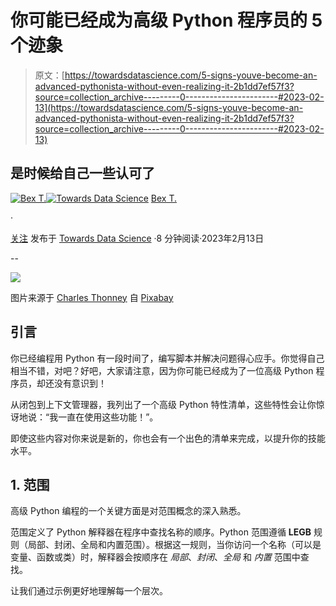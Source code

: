 # 你可能已经成为高级 Python 程序员的 5 个迹象

> 原文：[https://towardsdatascience.com/5-signs-youve-become-an-advanced-pythonista-without-even-realizing-it-2b1dd7ef57f3?source=collection_archive---------0-----------------------#2023-02-13](https://towardsdatascience.com/5-signs-youve-become-an-advanced-pythonista-without-even-realizing-it-2b1dd7ef57f3?source=collection_archive---------0-----------------------#2023-02-13)

## 是时候给自己一些认可了

[](https://ibexorigin.medium.com/?source=post_page-----2b1dd7ef57f3--------------------------------)[![Bex T.](../Images/516496f32596e8ad56bf07f178a643c6.png)](https://ibexorigin.medium.com/?source=post_page-----2b1dd7ef57f3--------------------------------)[](https://towardsdatascience.com/?source=post_page-----2b1dd7ef57f3--------------------------------)[![Towards Data Science](../Images/a6ff2676ffcc0c7aad8aaf1d79379785.png)](https://towardsdatascience.com/?source=post_page-----2b1dd7ef57f3--------------------------------) [Bex T.](https://ibexorigin.medium.com/?source=post_page-----2b1dd7ef57f3--------------------------------)

·

[关注](https://medium.com/m/signin?actionUrl=https%3A%2F%2Fmedium.com%2F_%2Fsubscribe%2Fuser%2F39db050c2ac2&operation=register&redirect=https%3A%2F%2Ftowardsdatascience.com%2F5-signs-youve-become-an-advanced-pythonista-without-even-realizing-it-2b1dd7ef57f3&user=Bex+T.&userId=39db050c2ac2&source=post_page-39db050c2ac2----2b1dd7ef57f3---------------------post_header-----------) 发布于 [Towards Data Science](https://towardsdatascience.com/?source=post_page-----2b1dd7ef57f3--------------------------------) ·8 分钟阅读·2023年2月13日[](https://medium.com/m/signin?actionUrl=https%3A%2F%2Fmedium.com%2F_%2Fvote%2Ftowards-data-science%2F2b1dd7ef57f3&operation=register&redirect=https%3A%2F%2Ftowardsdatascience.com%2F5-signs-youve-become-an-advanced-pythonista-without-even-realizing-it-2b1dd7ef57f3&user=Bex+T.&userId=39db050c2ac2&source=-----2b1dd7ef57f3---------------------clap_footer-----------)

--

[](https://medium.com/m/signin?actionUrl=https%3A%2F%2Fmedium.com%2F_%2Fbookmark%2Fp%2F2b1dd7ef57f3&operation=register&redirect=https%3A%2F%2Ftowardsdatascience.com%2F5-signs-youve-become-an-advanced-pythonista-without-even-realizing-it-2b1dd7ef57f3&source=-----2b1dd7ef57f3---------------------bookmark_footer-----------)![](../Images/a2033ec4c4744971f2de38e2fa95ec63.png)

图片来源于 [Charles Thonney](https://pixabay.com/users/summerglow-20203311/?utm_source=link-attribution&utm_medium=referral&utm_campaign=image&utm_content=7120431) 自 [Pixabay](https://pixabay.com//?utm_source=link-attribution&utm_medium=referral&utm_campaign=image&utm_content=7120431)

## 引言

你已经编程用 Python 有一段时间了，编写脚本并解决问题得心应手。你觉得自己相当不错，对吧？好吧，大家请注意，因为你可能已经成为了一位高级 Python 程序员，却还没有意识到！

从闭包到上下文管理器，我列出了一个高级 Python 特性清单，这些特性会让你惊讶地说：“我一直在使用这些功能！”。

即使这些内容对你来说是新的，你也会有一个出色的清单来完成，以提升你的技能水平。

## 1. 范围

高级 Python 编程的一个关键方面是对范围概念的深入熟悉。

范围定义了 Python 解释器在程序中查找名称的顺序。Python 范围遵循 **LEGB** 规则（局部、封闭、全局和内置范围）。根据这一规则，当你访问一个名称（可以是变量、函数或类）时，解释器会按顺序在 *局部*、*封闭*、*全局* 和 *内置* 范围中查找。

让我们通过示例更好地理解每一个层次。
